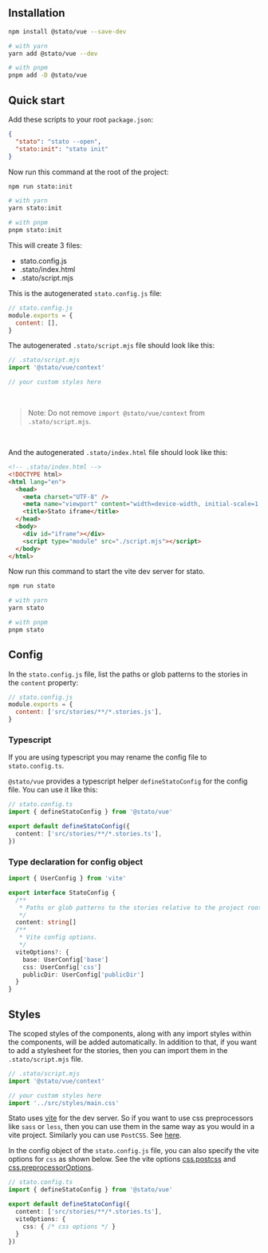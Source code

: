 ## Installation

```bash
npm install @stato/vue --save-dev

# with yarn
yarn add @stato/vue --dev

# with pnpm
pnpm add -D @stato/vue
```

## Quick start

Add these scripts to your root `package.json`:

```json
{
  "stato": "stato --open",
  "stato:init": "stato init"
}
```

Now run this command at the root of the project:
```bash
npm run stato:init

# with yarn
yarn stato:init

# with pnpm
pnpm stato:init
```

This will create 3 files:
- stato.config.js
- .stato/index.html
- .stato/script.mjs

This is the autogenerated `stato.config.js` file:

```js
// stato.config.js
module.exports = {
  content: [],
}
```

The autogenerated `.stato/script.mjs` file should look like this:

```mjs
// .stato/script.mjs
import '@stato/vue/context'

// your custom styles here
```

<br>

> Note: Do not remove `import @stato/vue/context` from `.stato/script.mjs`.

<br>

And the autogenerated `.stato/index.html` file should look like this:

```html
<!-- .stato/index.html -->
<!DOCTYPE html>
<html lang="en">
  <head>
    <meta charset="UTF-8" />
    <meta name="viewport" content="width=device-width, initial-scale=1.0" />
    <title>Stato iframe</title>
  </head>
  <body>
    <div id="iframe"></div>
    <script type="module" src="./script.mjs"></script>
  </body>
</html>
```

Now run this command to start the vite dev server for stato.

```bash
npm run stato

# with yarn
yarn stato

# with pnpm
pnpm stato
```

## Config

In the `stato.config.js` file, list the paths or glob patterns to the stories in the `content` property:

```js
// stato.config.js
module.exports = {
  content: ['src/stories/**/*.stories.js'],
}
```

### Typescript

If you are using typescript you may rename the config file to `stato.config.ts`.

`@stato/vue` provides a typescript helper `defineStatoConfig` for the config file. You can use it like this:

```ts
// stato.config.ts
import { defineStatoConfig } from '@stato/vue'

export default defineStatoConfig({
  content: ['src/stories/**/*.stories.ts'],
})
```

### Type declaration for config object

```ts
import { UserConfig } from 'vite'

export interface StatoConfig {
  /**
   * Paths or glob patterns to the stories relative to the project root.
   */
  content: string[]
  /**
   * Vite config options.
   */
  viteOptions?: {
    base: UserConfig['base']
    css: UserConfig['css']
    publicDir: UserConfig['publicDir']
  }
}
```

## Styles

The scoped styles of the components, along with any import styles within the components, will be added automatically. In addition to that, if you want to add a stylesheet for the stories, then you can import them in the `.stato/script.mjs` file.

```mjs
// .stato/script.mjs
import '@stato/vue/context'

// your custom styles here
import '../src/styles/main.css'
```

Stato uses [vite](https://vitejs.dev) for the dev server. So if you want to use css preprocessors like `sass` or `less`, then you can use them in the same way as you would in a vite project. Similarly you can use `PostCSS`. See [here](https://vitejs.dev/guide/features.html#css).

In the config object of the `stato.config.js` file, you can also specify the vite options for `css` as shown below. See the vite options [css.postcss](https://vitejs.dev/config/#css-postcss) and [css.preprocessorOptions](https://vitejs.dev/config/#css-preprocessoroptions).

```ts
// stato.config.ts
import { defineStatoConfig } from '@stato/vue'

export default defineStatoConfig({
  content: ['src/stories/**/*.stories.ts'],
  viteOptions: {
    css: { /* css options */ }
  }
})
```
